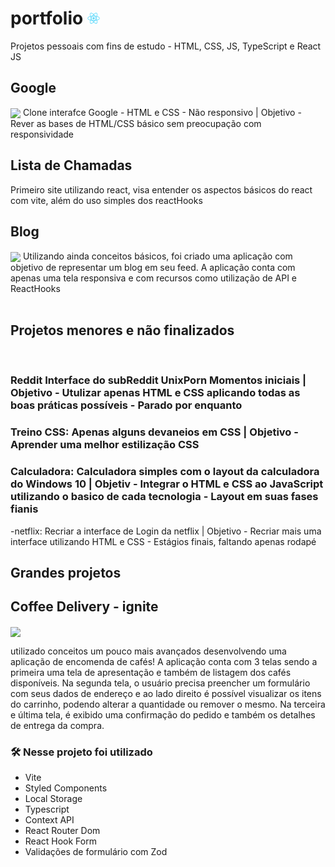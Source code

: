 # portfolio <img width="20" height="20" src="https://raw.githubusercontent.com/devicons/devicon/master/icons/react/react-original.svg" />
Projetos pessoais com fins de estudo - HTML, CSS, JS, TypeScript e React JS



## Google 
<img src="https://i.ibb.co/PT3SJ5X/google.png" align="center" />
Clone interafce Google - HTML e CSS - Não responsivo | Objetivo - Rever as bases de HTML/CSS básico sem preocupação com responsividade


## Lista de Chamadas 
Primeiro site utilizando react, visa entender os aspectos básicos do react com vite, além do uso simples dos reactHooks

## Blog
<img src="https://i.ibb.co/z2mBbpb/blog.png" align="center" />
Utilizando ainda conceitos básicos, foi criado uma aplicação com objetivo de representar um blog em seu feed. A aplicação conta com apenas uma tela responsiva e com recursos como utilização de API e ReactHooks
<br>
<br>

## Projetos menores e não finalizados
<br>

### Reddit Interface do subReddit UnixPorn Momentos iniciais | Objetivo - Utulizar apenas HTML e CSS aplicando todas as boas práticas possíveis - Parado por enquanto
### Treino CSS: Apenas alguns devaneios em CSS | Objetivo - Aprender uma melhor estilização CSS
### Calculadora: Calculadora simples com o layout da calculadora do Windows 10 | Objetiv - Integrar o HTML e CSS ao JavaScript utilizando o basico de cada tecnologia - Layout em suas fases fianis
-netflix: Recriar a interface de Login da netflix | Objetivo - Recriar mais uma interface utilizando HTML e CSS - Estágios finais, faltando apenas rodapé

## Grandes projetos


## Coffee Delivery - ignite
<img src="https://user-images.githubusercontent.com/71772559/178171983-f724d1a7-deb4-4d13-aa92-09e1cac4ec36.png" align="center" />

utilizado conceitos um pouco mais avançados desenvolvendo uma aplicação de encomenda de cafés! A aplicação conta com 3 telas sendo a primeira uma tela de apresentação e também de listagem dos cafés disponíveis. Na segunda tela, o usuário precisa preencher um formulário com seus dados de endereço e ao lado direito é possível visualizar os itens do carrinho, podendo alterar a quantidade ou remover o mesmo. Na terceira e última tela, é exibido uma confirmação do pedido e também os detalhes de entrega da compra.

### 🛠️ Nesse projeto foi utilizado

* Vite
* Styled Components
* Local Storage
* Typescript
* Context API
* React Router Dom
* React Hook Form
* Validações de formulário com Zod

<br />

